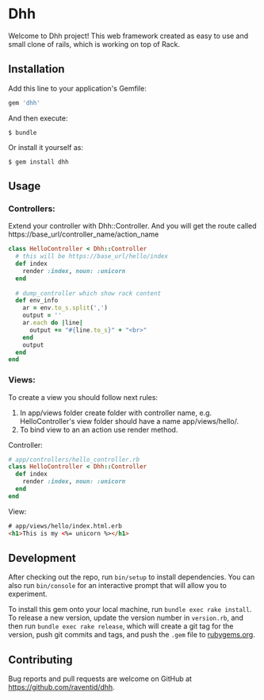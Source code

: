 # Dhh

Welcome to Dhh project! This web framework created as easy to use and small clone of rails, which is working on top of Rack.

## Installation

Add this line to your application's Gemfile:

```ruby
gem 'dhh'
```

And then execute:

    $ bundle

Or install it yourself as:

    $ gem install dhh

## Usage

### Controllers:

Extend your controller with Dhh::Controller. And you will get the route called https://base_url/controller_name/action_name

``` ruby
class HelloController < Dhh::Controller
  # this will be https://base_url/hello/index
  def index
    render :index, noun: :unicorn
  end
  
  # dump_controller which show rack content
  def env_info
    ar = env.to_s.split(',')
    output = ''
    ar.each do |line|
      output += "#{line.to_s}" + "<br>"
    end
    output
  end
end
```

### Views:

To create a view you should follow next rules:

1. In app/views folder create folder with controller name, e.g. HelloController's view folder should have a name app/views/hello/.
2. To bind view to an an action use render method.

Controller:

```ruby
# app/controllers/hello_controller.rb
class HelloController < Dhh::Controller
  def index
    render :index, noun: :unicorn
  end
end
```

View:

```html
# app/views/hello/index.html.erb
<h1>This is my <%= unicorn %></h1>
```

## Development

After checking out the repo, run `bin/setup` to install dependencies. You can also run `bin/console` for an interactive prompt that will allow you to experiment.

To install this gem onto your local machine, run `bundle exec rake install`. To release a new version, update the version number in `version.rb`, and then run `bundle exec rake release`, which will create a git tag for the version, push git commits and tags, and push the `.gem` file to [rubygems.org](https://rubygems.org).

## Contributing

Bug reports and pull requests are welcome on GitHub at https://github.com/raventid/dhh.


